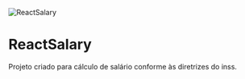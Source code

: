 ![ReactSalary](https://github.com/natoliveira/ReactSalary/blob/master/ReactSalary.png)

# ReactSalary
Projeto criado para cálculo de salário conforme às diretrizes do inss.
